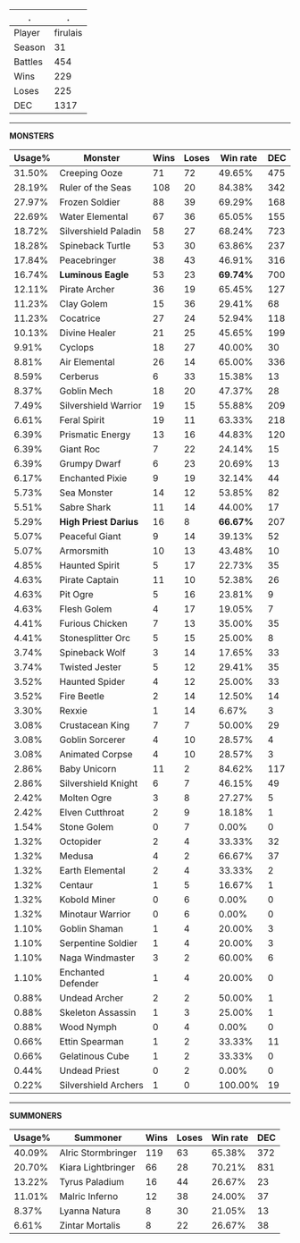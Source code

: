 .|.
|-|-
Player|firulais
Season|31
Battles|454
Wins|229
Loses|225
DEC|1317

---
**MONSTERS**

Usage%|Monster|Wins|Loses|Win rate|DEC|
-|-|-|-|-|-|
31.50%|Creeping Ooze|71|72|49.65%|475|
28.19%|Ruler of the Seas|108|20|84.38%|342|
27.97%|Frozen Soldier|88|39|69.29%|168|
22.69%|Water Elemental|67|36|65.05%|155|
18.72%|Silvershield Paladin|58|27|68.24%|723|
18.28%|Spineback Turtle|53|30|63.86%|237|
17.84%|Peacebringer|38|43|46.91%|316|
16.74%|**Luminous Eagle**|53|23|**69.74%**|700|
12.11%|Pirate Archer|36|19|65.45%|127|
11.23%|Clay Golem|15|36|29.41%|68|
11.23%|Cocatrice|27|24|52.94%|118|
10.13%|Divine Healer|21|25|45.65%|199|
9.91%|Cyclops|18|27|40.00%|30|
8.81%|Air Elemental|26|14|65.00%|336|
8.59%|Cerberus|6|33|15.38%|13|
8.37%|Goblin Mech|18|20|47.37%|28|
7.49%|Silvershield Warrior|19|15|55.88%|209|
6.61%|Feral Spirit|19|11|63.33%|218|
6.39%|Prismatic Energy|13|16|44.83%|120|
6.39%|Giant Roc|7|22|24.14%|15|
6.39%|Grumpy Dwarf|6|23|20.69%|13|
6.17%|Enchanted Pixie|9|19|32.14%|44|
5.73%|Sea Monster|14|12|53.85%|82|
5.51%|Sabre Shark|11|14|44.00%|17|
5.29%|**High Priest Darius**|16|8|**66.67%**|207|
5.07%|Peaceful Giant|9|14|39.13%|52|
5.07%|Armorsmith|10|13|43.48%|10|
4.85%|Haunted Spirit|5|17|22.73%|35|
4.63%|Pirate Captain|11|10|52.38%|26|
4.63%|Pit Ogre|5|16|23.81%|9|
4.63%|Flesh Golem|4|17|19.05%|7|
4.41%|Furious Chicken|7|13|35.00%|35|
4.41%|Stonesplitter Orc|5|15|25.00%|8|
3.74%|Spineback Wolf|3|14|17.65%|33|
3.74%|Twisted Jester|5|12|29.41%|35|
3.52%|Haunted Spider|4|12|25.00%|33|
3.52%|Fire Beetle|2|14|12.50%|14|
3.30%|Rexxie|1|14|6.67%|3|
3.08%|Crustacean King|7|7|50.00%|29|
3.08%|Goblin Sorcerer|4|10|28.57%|4|
3.08%|Animated Corpse|4|10|28.57%|3|
2.86%|Baby Unicorn|11|2|84.62%|117|
2.86%|Silvershield Knight|6|7|46.15%|49|
2.42%|Molten Ogre|3|8|27.27%|5|
2.42%|Elven Cutthroat|2|9|18.18%|1|
1.54%|Stone Golem|0|7|0.00%|0|
1.32%|Octopider|2|4|33.33%|32|
1.32%|Medusa|4|2|66.67%|37|
1.32%|Earth Elemental|2|4|33.33%|2|
1.32%|Centaur|1|5|16.67%|1|
1.32%|Kobold Miner|0|6|0.00%|0|
1.32%|Minotaur Warrior|0|6|0.00%|0|
1.10%|Goblin Shaman|1|4|20.00%|3|
1.10%|Serpentine Soldier|1|4|20.00%|3|
1.10%|Naga Windmaster|3|2|60.00%|6|
1.10%|Enchanted Defender|1|4|20.00%|0|
0.88%|Undead Archer|2|2|50.00%|1|
0.88%|Skeleton Assassin|1|3|25.00%|1|
0.88%|Wood Nymph|0|4|0.00%|0|
0.66%|Ettin Spearman|1|2|33.33%|11|
0.66%|Gelatinous Cube|1|2|33.33%|0|
0.44%|Undead Priest|0|2|0.00%|0|
0.22%|Silvershield Archers|1|0|100.00%|19|

---
**SUMMONERS**

Usage%|Summoner|Wins|Loses|Win rate|DEC|
-|-|-|-|-|-|
40.09%|Alric Stormbringer|119|63|65.38%|372|
20.70%|Kiara Lightbringer|66|28|70.21%|831|
13.22%|Tyrus Paladium|16|44|26.67%|23|
11.01%|Malric Inferno|12|38|24.00%|37|
8.37%|Lyanna Natura|8|30|21.05%|13|
6.61%|Zintar Mortalis|8|22|26.67%|38|
